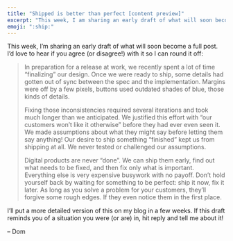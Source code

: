 ```yaml
---
title: "Shipped is better than perfect [content preview]"
excerpt: "This week, I am sharing an early draft of what will soon become a full post."
emoji: ":ship:"
---
```

This week, I’m sharing an early draft of what will soon become a full post. I’d love to hear if you agree (or disagree!) with it so I can round it off:

> In preparation for a release at work, we recently spent a lot of time “finalizing” our design. Once we were ready to ship, some details had gotten out of sync between the spec and the implementation. Margins were off by a few pixels, buttons used outdated shades of blue, those kinds of details.
>
> Fixing those inconsistencies required several iterations and took much longer than we anticipated. We justified this effort with “our customers won’t like it otherwise” before they had ever even seen it. We made assumptions about what they might say before letting them say anything! Our desire to ship something “finished” kept us from shipping at all. We never tested or challenged our assumptions.
>
> Digital products are never “done”. We can ship them early, find out what needs to be fixed, and then fix only what is important. Everything else is very expensive busywork with no payoff. Don’t hold yourself back by waiting for something to be perfect: ship it now, fix it later. As long as you solve a problem for your customers, they’ll forgive some rough edges. If they even notice them in the first place.

I’ll put a more detailed version of this on my blog in a few weeks. If this draft reminds you of a situation you were (or are) in, hit reply and tell me about it!

– Dom
